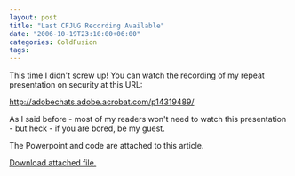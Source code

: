 ```yaml
---
layout: post
title: "Last CFJUG Recording Available"
date: "2006-10-19T23:10:00+06:00"
categories: ColdFusion 
tags: 
---
```


This time I didn't screw up! You can watch the recording of my repeat presentation on security at this URL:

<a href="http://adobechats.adobe.acrobat.com/p14319489/">http://adobechats.adobe.acrobat.com/p14319489/</a>

As I said before - most of my readers won't need to watch this presentation - but heck - if you are bored, be my guest.

The Powerpoint and code are attached to this article.<p><a href='enclosures/D%3A%5Cwebsites%5Cdev%2Ecamdenfamily%2Ecom%5Cenclosures%2Fsecpreso1%2Ezip'>Download attached file.</a></p>